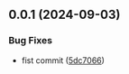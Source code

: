 

## 0.0.1 (2024-09-03)


### Bug Fixes

* fist commit ([5dc7066](https://github.com/poc-gh-actions/release-it/commit/5dc7066ccd635224ffa01bfcaea034920eac8129))
